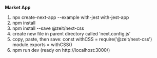 **Market App**

1. npx create-next-app --example with-jest with-jest-app
2. npm install
3. npm install --save @zeit/next-css
4. create new file in parent directory called 'next.config.js'
5. copy, paste, then save:
	const withCSS = require('@zeit/next-css')
	module.exports = withCSS()
6. npm run dev (ready on http://localhost:3000/)

# 
